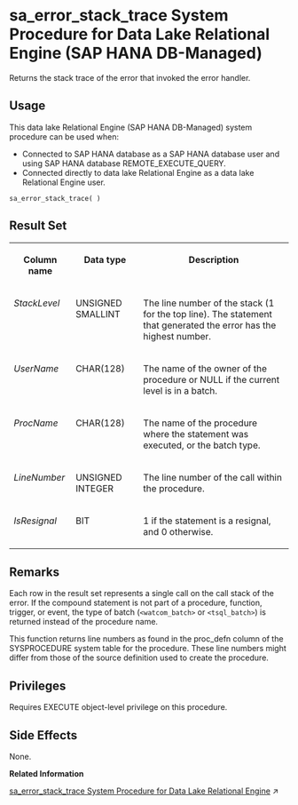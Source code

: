 <!-- loiod4336779fbe149d788248a86b5124222 -->

# sa\_error\_stack\_trace System Procedure for Data Lake Relational Engine \(SAP HANA DB-Managed\)

Returns the stack trace of the error that invoked the error handler.



<a name="loiod4336779fbe149d788248a86b5124222__section_gz5_gcf_pzb"/>

## Usage

This data lake Relational Engine \(SAP HANA DB-Managed\) system procedure can be used when:

-   Connected to SAP HANA database as a SAP HANA database user and using SAP HANA database REMOTE\_EXECUTE\_QUERY.
-   Connected directly to data lake Relational Engine as a data lake Relational Engine user.



```
sa_error_stack_trace( )
```



<a name="loiod4336779fbe149d788248a86b5124222__section_e22_qx5_s1c"/>

## Result Set


<table>
<tr>
<th valign="top">

Column name

</th>
<th valign="top">

Data type

</th>
<th valign="top">

Description

</th>
</tr>
<tr>
<td valign="top">

*StackLevel*

</td>
<td valign="top">

UNSIGNED SMALLINT

</td>
<td valign="top">

The line number of the stack \(1 for the top line\). The statement that generated the error has the highest number.

</td>
</tr>
<tr>
<td valign="top">

*UserName*

</td>
<td valign="top">

CHAR\(128\)

</td>
<td valign="top">

The name of the owner of the procedure or NULL if the current level is in a batch.

</td>
</tr>
<tr>
<td valign="top">

*ProcName*

</td>
<td valign="top">

CHAR\(128\)

</td>
<td valign="top">

The name of the procedure where the statement was executed, or the batch type.

</td>
</tr>
<tr>
<td valign="top">

*LineNumber*

</td>
<td valign="top">

UNSIGNED INTEGER

</td>
<td valign="top">

The line number of the call within the procedure.

</td>
</tr>
<tr>
<td valign="top">

*IsResignal*

</td>
<td valign="top">

BIT

</td>
<td valign="top">

1 if the statement is a resignal, and 0 otherwise.

</td>
</tr>
</table>



## Remarks

Each row in the result set represents a single call on the call stack of the error. If the compound statement is not part of a procedure, function, trigger, or event, the type of batch \(`<watcom_batch>` or `<tsql_batch>`\) is returned instead of the procedure name.

This function returns line numbers as found in the proc\_defn column of the SYSPROCEDURE system table for the procedure. These line numbers might differ from those of the source definition used to create the procedure.



## Privileges

Requires EXECUTE object-level privilege on this procedure.



## Side Effects

None.

**Related Information**  


[sa_error_stack_trace System Procedure for Data Lake Relational Engine](https://help.sap.com/viewer/19b3964099384f178ad08f2d348232a9/2024_3_QRC/en-US/8175645e6ce21014bb799dc7da2f9b46.html "Returns the stack trace of the error that invoked the error handler.") :arrow_upper_right:

